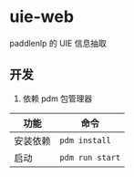 # uie-web

paddlenlp 的 UIE 信息抽取

## 开发

1. 依赖 pdm 包管理器

| 功能 | 命令 |
| ------ | ------ |
| 安装依赖 | `pdm install` |
| 启动 | `pdm run start` |